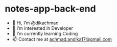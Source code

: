 # notes-app-back-end

- 👋 Hi, I’m @dikachmad
- 👀 I’m interested in Developer
- 🌱 I’m currently learning Coding
- 📫 Contact me at achmad.andika17@gmail.com
